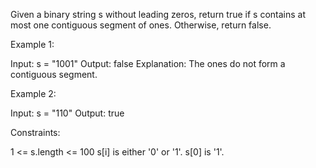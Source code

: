 Given a binary string s ​​​​​without leading zeros, return true​​​ if s
contains at most one contiguous segment of ones. Otherwise, return false.


Example 1:


Input: s = "1001"
Output: false
Explanation: The ones do not form a contiguous segment.


Example 2:


Input: s = "110"
Output: true


Constraints:


1 <= s.length <= 100
s[i]​​​​ is either '0' or '1'.
s[0] is '1'.




